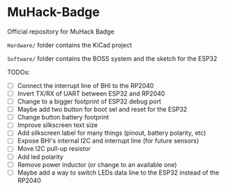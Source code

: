 # MuHack-Badge
Official repository for MuHack Badge

```Hardware/``` folder contains the KiCad project

```Software/``` folder contains the BOSS system and the sketch for the ESP32

TODOs:
 - [ ] Connect the interrupt line of BHI to the RP2040
 - [ ] Invert TX/RX of UART between ESP32 and RP2040
 - [ ] Change to a bigger footprint of ESP32 debug port
 - [ ] Maybe add two button for boot sel and reset for the ESP32
 - [ ] Change button battery footprint
 - [ ] Improve silkscreen text size
 - [ ] Add silkscreen label for many things (pinout, battery polarity, etc)
 - [ ] Expose BHI's internal I2C and interrupt line (for future sensors)
 - [ ] Move I2C pull-up resistor
 - [ ] Add led polarity
 - [ ] Remove power inductor (or change to an available one)
 - [ ] Maybe add a way to switch LEDs data line to the ESP32 instead of the RP2040